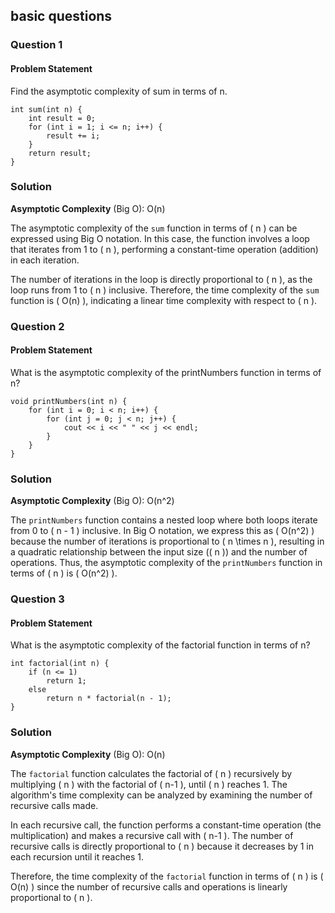 ## basic questions

### Question 1

#### Problem Statement

Find the asymptotic complexity of sum in terms of n.

```
int sum(int n) {
    int result = 0;
    for (int i = 1; i <= n; i++) {
        result += i;
    }
    return result;
}
```

### Solution

**Asymptotic Complexity** (Big O): O(n)

The asymptotic complexity of the `sum` function in terms of \( n \) can be expressed using Big O notation. In this case, the function involves a loop that iterates from 1 to \( n \), performing a constant-time operation (addition) in each iteration.

The number of iterations in the loop is directly proportional to \( n \), as the loop runs from 1 to \( n \) inclusive. Therefore, the time complexity of the `sum` function is \( O(n) \), indicating a linear time complexity with respect to \( n \).

### Question 2

#### Problem Statement

What is the asymptotic complexity of the printNumbers function in terms of n?

```
void printNumbers(int n) {
    for (int i = 0; i < n; i++) {
        for (int j = 0; j < n; j++) {
            cout << i << " " << j << endl;
        }
    }
}
```

### Solution

**Asymptotic Complexity** (Big O): O(n^2)

The `printNumbers` function contains a nested loop where both loops iterate from 0 to \( n - 1 \) inclusive. In Big O notation, we express this as \( O(n^2) \) because the number of iterations is proportional to \( n \times n \), resulting in a quadratic relationship between the input size (\( n \)) and the number of operations. Thus, the asymptotic complexity of the `printNumbers` function in terms of \( n \) is \( O(n^2) \).

### Question 3

#### Problem Statement

What is the asymptotic complexity of the factorial function in terms of n?

```
int factorial(int n) {
    if (n <= 1)
        return 1;
    else
        return n * factorial(n - 1);
}
```

### Solution

**Asymptotic Complexity** (Big O): O(n)

The `factorial` function calculates the factorial of \( n \) recursively by multiplying \( n \) with the factorial of \( n-1 \), until \( n \) reaches 1. The algorithm's time complexity can be analyzed by examining the number of recursive calls made.

In each recursive call, the function performs a constant-time operation (the multiplication) and makes a recursive call with \( n-1 \). The number of recursive calls is directly proportional to \( n \) because it decreases by 1 in each recursion until it reaches 1.

Therefore, the time complexity of the `factorial` function in terms of \( n \) is \( O(n) \) since the number of recursive calls and operations is linearly proportional to \( n \).
